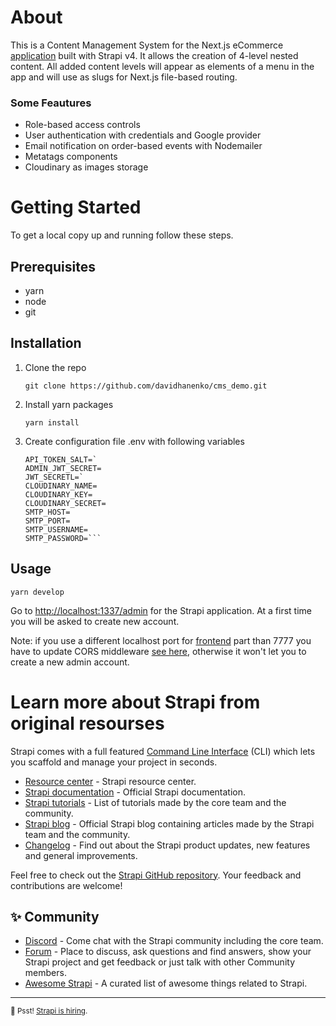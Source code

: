# About

This is a Content Management System for the Next.js eCommerce [application](https://github.com/davidhanenko/ui_demo) built with Strapi v4. It allows the creation of 4-level nested content. All added content levels will appear as elements of a menu in the app and will use as slugs for Next.js file-based routing.

### Some Feautures

- Role-based access controls
- User authentication with credentials and Google provider
- Email notification on order-based events with Nodemailer
- Metatags components
- Cloudinary as images storage

# Getting Started

To get a local copy up and running follow these steps.

## Prerequisites

- yarn
- node
- git

## Installation

1. Clone the repo

     ```git clone https://github.com/davidhanenko/cms_demo.git```

2. Install yarn packages

     ```yarn install```


3. Create configuration file .env with following variables
    
     ```APP_KEYS=
     API_TOKEN_SALT=`
     ADMIN_JWT_SECRET=
     JWT_SECRETL=`
     CLOUDINARY_NAME=
     CLOUDINARY_KEY=
     CLOUDINARY_SECRET=
     SMTP_HOST=
     SMTP_PORT=  
     SMTP_USERNAME= 
     SMTP_PASSWORD=```
  
## Usage

``` yarn develop ```

Go to [http://localhost:1337/admin](http://localhost:1337/admin) for the Strapi application. At a first time you will be asked to create new account. 

Note: if you use a different localhost port for [frontend](https://github.com/davidhanenko/ui_demo) part than 7777 you have to update CORS middleware [see here](https://docs.strapi.io/dev-docs/configurations/middlewares), otherwise it won't let you to create a new admin account.



# Learn more about Strapi from original resourses

Strapi comes with a full featured [Command Line Interface](https://docs.strapi.io/developer-docs/latest/developer-resources/cli/CLI.html) (CLI) which lets you scaffold and manage your project in seconds.

- [Resource center](https://strapi.io/resource-center) - Strapi resource center.
- [Strapi documentation](https://docs.strapi.io) - Official Strapi documentation.
- [Strapi tutorials](https://strapi.io/tutorials) - List of tutorials made by the core team and the community.
- [Strapi blog](https://docs.strapi.io) - Official Strapi blog containing articles made by the Strapi team and the community.
- [Changelog](https://strapi.io/changelog) - Find out about the Strapi product updates, new features and general improvements.

Feel free to check out the [Strapi GitHub repository](https://github.com/strapi/strapi). Your feedback and contributions are welcome!

## ✨ Community

- [Discord](https://discord.strapi.io) - Come chat with the Strapi community including the core team.
- [Forum](https://forum.strapi.io/) - Place to discuss, ask questions and find answers, show your Strapi project and get feedback or just talk with other Community members.
- [Awesome Strapi](https://github.com/strapi/awesome-strapi) - A curated list of awesome things related to Strapi.

---

<sub>🤫 Psst! [Strapi is hiring](https://strapi.io/careers).</sub>
